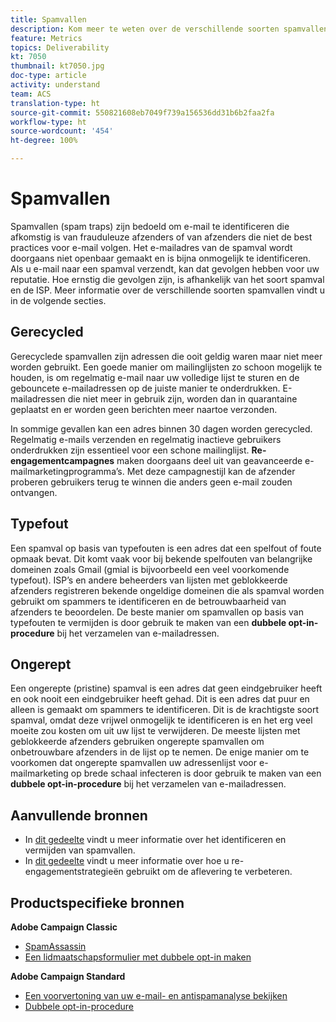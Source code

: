 ```yaml
---
title: Spamvallen
description: Kom meer te weten over de verschillende soorten spamvallen.
feature: Metrics
topics: Deliverability
kt: 7050
thumbnail: kt7050.jpg
doc-type: article
activity: understand
team: ACS
translation-type: ht
source-git-commit: 550821608eb7049f739a156536dd31b6b2faa2fa
workflow-type: ht
source-wordcount: '454'
ht-degree: 100%

---
```



# Spamvallen

Spamvallen (spam traps) zijn bedoeld om e-mail te identificeren die afkomstig is van frauduleuze afzenders of van afzenders die niet de best practices voor e-mail volgen. Het e-mailadres van de spamval wordt doorgaans niet openbaar gemaakt en is bijna onmogelijk te identificeren. Als u e-mail naar een spamval verzendt, kan dat gevolgen hebben voor uw reputatie. Hoe ernstig die gevolgen zijn, is afhankelijk van het soort spamval en de ISP. Meer informatie over de verschillende soorten spamvallen vindt u in de volgende secties.

## Gerecycled

Gerecyclede spamvallen zijn adressen die ooit geldig waren maar niet meer worden gebruikt. Een goede manier om mailinglijsten zo schoon mogelijk te houden, is om regelmatig e-mail naar uw volledige lijst te sturen en de gebouncete e-mailadressen op de juiste manier te onderdrukken. E-mailadressen die niet meer in gebruik zijn, worden dan in quarantaine geplaatst en er worden geen berichten meer naartoe verzonden.

In sommige gevallen kan een adres binnen 30 dagen worden gerecycled. Regelmatig e-mails verzenden en regelmatig inactieve gebruikers onderdrukken zijn essentieel voor een schone mailinglijst. **Re-engagementcampagnes** maken doorgaans deel uit van geavanceerde e-mailmarketingprogramma’s. Met deze campagnestijl kan de afzender proberen gebruikers terug te winnen die anders geen e-mail zouden ontvangen.

## Typefout

Een spamval op basis van typefouten is een adres dat een spelfout of foute opmaak bevat. Dit komt vaak voor bij bekende spelfouten van belangrijke domeinen zoals Gmail (gmial is bijvoorbeeld een veel voorkomende typefout). ISP’s en andere beheerders van lijsten met geblokkeerde afzenders registreren bekende ongeldige domeinen die als spamval worden gebruikt om spammers te identificeren en de betrouwbaarheid van afzenders te beoordelen. De beste manier om spamvallen op basis van typefouten te vermijden is door gebruik te maken van een **dubbele opt-in-procedure** bij het verzamelen van e-mailadressen.

## Ongerept

Een ongerepte (pristine) spamval is een adres dat geen eindgebruiker heeft en ook nooit een eindgebruiker heeft gehad. Dit is een adres dat puur en alleen is gemaakt om spammers te identificeren. Dit is de krachtigste soort spamval, omdat deze vrijwel onmogelijk te identificeren is en het erg veel moeite zou kosten om uit uw lijst te verwijderen. De meeste lijsten met geblokkeerde afzenders gebruiken ongerepte spamvallen om onbetrouwbare afzenders in de lijst op te nemen. De enige manier om te voorkomen dat ongerepte spamvallen uw adressenlijst voor e-mailmarketing op brede schaal infecteren is door gebruik te maken van een **dubbele opt-in-procedure** bij het verzamelen van e-mailadressen.

## Aanvullende bronnen

* In [dit gedeelte](/help/additional-resources/all-about-spam-traps.md) vindt u meer informatie over het identificeren en vermijden van spamvallen.
* In [dit gedeelte](/help/additional-resources/re-engagement.md) vindt u meer informatie over hoe u re-engagementstrategieën gebruikt om de aflevering te verbeteren.

## Productspecifieke bronnen

**Adobe Campaign Classic**

* [SpamAssassin](https://experienceleague.adobe.com/docs/campaign-classic/using/sending-messages/deliverability-management/spamassassin.html?lang=nl#using-spamassassin)
* [Een lidmaatschapsformulier met dubbele opt-in maken](https://experienceleague.adobe.com/docs/campaign-classic/using/designing-content/web-forms/use-cases—web-forms.html?lang=nl#create-a-subscription—form-with-double-opt-in)

**Adobe Campaign Standard**

* [Een voorvertoning van uw e-mail- en antispamanalyse bekijken](https://experienceleague.adobe.com/docs/campaign-standard-learn/tutorials/designing-content/email-designer/preview-your-email.html?lang=nl#designing-content)
* [Dubbele opt-in-procedure](https://experienceleague.adobe.com/docs/campaign-standard/using/communication-channels/landing-pages/setting-up-a-double-opt-in-process.html?lang=nl#communication-channels)

